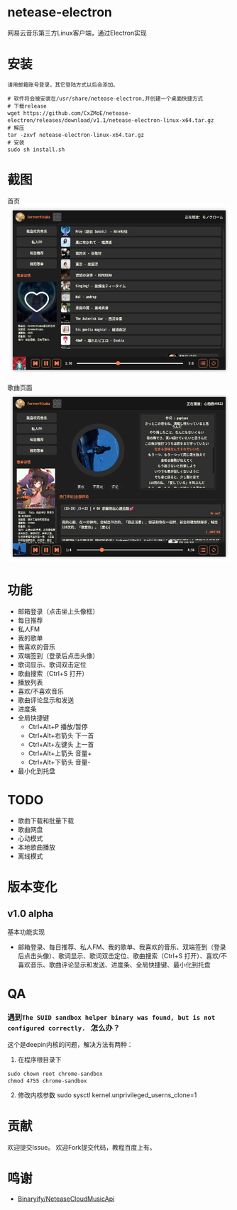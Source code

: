 # netease-electron
网易云音乐第三方Linux客户端，通过Electron实现

# 安装

`请用邮箱账号登录，其它登陆方式以后会添加。`
``` shell
# 软件将会被安装在/usr/share/netease-electron,并创建一个桌面快捷方式
# 下载release
wget https://github.com/CxZMoE/netease-electron/releases/download/v1.1/netease-electron-linux-x64.tar.gz
# 解压
tar -zxvf netease-electron-linux-x64.tar.gz
# 安装
sudo sh install.sh
```

# 截图

首页
![首页](https://github.com/CxZMoE/netease-electron/raw/master/preview/netease-electron-home.png)

歌曲页面
![歌曲页面](https://github.com/CxZMoE/netease-electron/raw/master/preview/netease-electron-music.png)

# 功能

+ 邮箱登录（点击坐上头像框）
+ 每日推荐
+ 私人FM
+ 我的歌单
+ 我喜欢的音乐
+ 双端签到（登录后点击头像）
+ 歌词显示、歌词双击定位
+ 歌曲搜索（Ctrl+S 打开）
+ 播放列表
+ 喜欢/不喜欢音乐
+ 歌曲评论显示和发送
+ 进度条
+ 全局快捷键
    + Ctrl+Alt+P 播放/暂停
    + Ctrl+Alt+右箭头 下一首
    + Ctrl+Alt+左键头 上一首
    + Ctrl+Alt+上箭头 音量+
    + Ctrl+Alt+下箭头 音量-
+ 最小化到托盘

# TODO

+ 歌曲下载和批量下载
+ 歌曲网盘
+ 心动模式
+ 本地歌曲播放
+ 离线模式

# 版本变化
## v1.0 alpha

基本功能实现
+ 邮箱登录、每日推荐、私人FM、我的歌单、我喜欢的音乐、双端签到（登录后点击头像）、歌词显示、歌词双击定位、歌曲搜索（Ctrl+S 打开）、喜欢/不喜欢音乐、歌曲评论显示和发送、进度条、全局快捷键、最小化到托盘

# QA
### 遇到`The SUID sandbox helper binary was found, but is not configured correctly. ` 怎么办？
这个是deepin内核的问题，解决方法有两种：
1. 在程序根目录下
``` shell
sudo chown root chrome-sandbox
chmod 4755 chrome-sandbox
```
2. 修改内核参数 sudo sysctl kernel.unprivileged_userns_clone=1

# 贡献
欢迎提交Issue。
欢迎Fork提交代码，教程百度上有。

# 鸣谢
+ [Binaryify/NeteaseCloudMusicApi](https://github.com/Binaryify/NeteaseCloudMusicApi)
